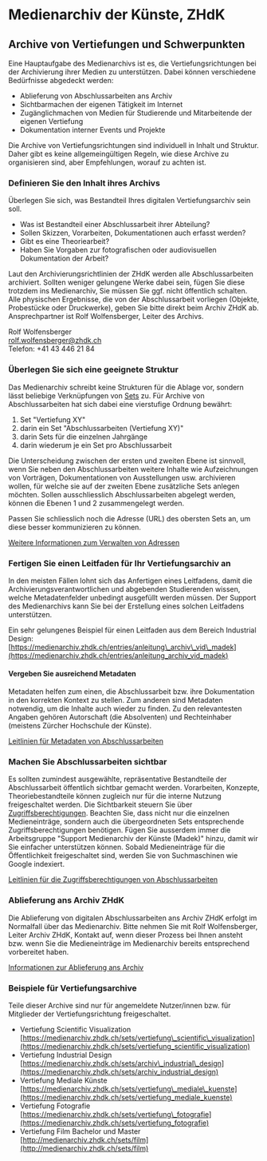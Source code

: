 # Medienarchiv der Künste, ZHdK

## Archive von Vertiefungen und Schwerpunkten

Eine Hauptaufgabe des Medienarchivs ist es, die Vertiefungsrichtungen bei der Archivierung ihrer Medien zu unterstützen. Dabei können verschiedene Bedürfnisse abgedeckt werden:

* Ablieferung von Abschlussarbeiten ans Archiv
* Sichtbarmachen der eigenen Tätigkeit im Internet
* Zugänglichmachen von Medien für Studierende und Mitarbeitende der eigenen Vertiefung
* Dokumentation interner Events und Projekte  

Die Archive von Vertiefungsrichtungen sind individuell in Inhalt und Struktur. Daher gibt es keine allgemeingültigen Regeln, wie diese Archive zu organisieren sind, aber Empfehlungen, worauf zu achten ist.

### Definieren Sie den Inhalt ihres Archivs

Überlegen Sie sich, was Bestandteil Ihres digitalen Vertiefungsarchiv sein soll.

* Was ist Bestandteil einer Abschlussarbeit ihrer Abteilung?
* Sollen Skizzen, Vorarbeiten, Dokumentationen auch erfasst werden?
* Gibt es eine Theoriearbeit?
* Haben Sie Vorgaben zur fotografischen oder audiovisuellen Dokumentation der Arbeit?

Laut den Archivierungsrichtlinien der ZHdK werden alle Abschlussarbeiten archiviert. Sollten weniger gelungene Werke dabei sein, fügen Sie diese trotzdem ins Medienarchiv, Sie müssen Sie ggf. nicht öffentlich schalten. Alle physischen Ergebnisse, die von der Abschlussarbeit vorliegen \(Objekte, Probestücke oder Druckwerke\), geben Sie bitte direkt beim Archiv ZHdK ab. Ansprechpartner ist Rolf Wolfensberger, Leiter des Archivs.

Rolf Wolfensberger  
[rolf.wolfensberger@zhdk.ch](mailto:rolf.wolfensberger@zhdk.ch)  
Telefon: +41 43 446 21 84

### Überlegen Sie sich eine geeignete Struktur

Das Medienarchiv schreibt keine Strukturen für die Ablage vor, sondern lässt beliebige Verknüpfungen von [Sets](/madek/organize.html#arbeiten-mit-sets) zu. Für Archive von Abschlussarbeiten hat sich dabei eine vierstufige Ordnung bewährt:

1. Set "Vertiefung XY"
2. darin ein Set "Abschlussarbeiten \(Vertiefung XY\)"
3. darin Sets für die einzelnen Jahrgänge
4. darin wiederum je ein Set pro Abschlussarbeit

Die Unterscheidung zwischen der ersten und zweiten Ebene ist sinnvoll, wenn Sie neben den Abschlussarbeiten weitere Inhalte wie Aufzeichnungen von Vorträgen, Dokumentationen von Ausstellungen usw. archivieren wollen, für welche sie auf der zweiten Ebene zusätzliche Sets anlegen möchten. Sollen ausschliesslich Abschlussarbeiten abgelegt werden, können die Ebenen 1 und 2 zusammengelegt werden.

Passen Sie schliesslich noch die Adresse \(URL\) des obersten Sets an, um diese besser kommunizieren zu können.

[Weitere Informationen zum Verwalten von Adressen](/madek/organize.html#adressen-verwalten)

### Fertigen Sie einen Leitfaden für Ihr Vertiefungsarchiv an

In den meisten Fällen lohnt sich das Anfertigen eines Leitfadens, damit die Archivierungsverantwortlichen und abgebenden Studierenden wissen, welche Metadatenfelder unbedingt ausgefüllt werden müssen. Der Support des Medienarchivs kann Sie bei der Erstellung eines solchen Leitfadens unterstützen.

Ein sehr gelungenes Beispiel für einen Leitfaden aus dem Bereich Industrial Design: [https://medienarchiv.zhdk.ch/entries/anleitung\_archiv\_vid\_madek](https://medienarchiv.zhdk.ch/entries/anleitung_archiv_vid_madek)

#### Vergeben Sie ausreichend Metadaten

Metadaten helfen zum einen, die Abschlussarbeit bzw. ihre Dokumentation in den korrekten Kontext zu stellen. Zum anderen sind Metadaten notwendig, um die Inhalte auch wieder zu finden. Zu den relevantesten Angaben gehören Autorschaft \(die Absolventen\) und Rechteinhaber \(meistens Zürcher Hochschule der Künste\).

[Leitlinien für Metadaten von Abschlussarbeiten](https://medienarchiv.zhdk.ch/hilfe/zhdk/complementaryworks.html#metadaten)

### Machen Sie Abschlussarbeiten sichtbar

Es sollten zumindest ausgewählte, repräsentative Bestandteile der Abschlussarbeit öffentlich sichtbar gemacht werden. Vorarbeiten, Konzepte, Theoriebestandteile können zugleich nur für die interne Nutzung freigeschaltet werden. Die Sichtbarkeit steuern Sie über [Zugriffsberechtigungen](/madek/mediaentries.html#zugriffsberechtigungen-bearbeiten). Beachten Sie, dass nicht nur die einzelnen Medieneinträge, sondern auch die übergeordneten Sets entsprechende Zugriffsberechtigungen benötigen. Fügen Sie ausserdem immer die Arbeitsgruppe "Support Medienarchiv der Künste \(Madek\)" hinzu, damit wir Sie einfacher unterstützen können. Sobald Medieneinträge für die Öffentlichkeit freigeschaltet sind, werden Sie von Suchmaschinen wie Google indexiert.

[Leitlinien für die Zugriffsberechtigungen von Abschlussarbeiten](https://medienarchiv.zhdk.ch/hilfe/zhdk/complementaryworks.html#zugriffsberechtigungen)

### Ablieferung ans Archiv ZHdK

Die Ablieferung von digitalen Abschlussarbeiten ans Archiv ZHdK erfolgt im Normalfall über das Medienarchiv. Bitte nehmen Sie mit Rolf Wolfensberger, Leiter Archiv ZHdK, Kontakt auf, wenn dieser Prozess bei Ihnen ansteht bzw. wenn Sie die Medieneinträge im Medienarchiv bereits entsprechend vorbereitet haben.

[Informationen zur Ablieferung ans Archiv](https://medienarchiv.zhdk.ch/hilfe/zhdk/archive.html)

### Beispiele für Vertiefungsarchive

Teile dieser Archive sind nur für angemeldete Nutzer/innen bzw. für Mitglieder der Vertiefungsrichtung freigeschaltet.

* Vertiefung Scientific Visualization  
  [https://medienarchiv.zhdk.ch/sets/vertiefung\_scientific\_visualization](https://medienarchiv.zhdk.ch/sets/vertiefung_scientific_visualization)  
* Vertiefung Industrial Design  
  [https://medienarchiv.zhdk.ch/sets/archiv\_industrial\_design](https://medienarchiv.zhdk.ch/sets/archiv_industrial_design)  
* Vertiefung Mediale Künste  
  [https://medienarchiv.zhdk.ch/sets/vertiefung\_mediale\_kuenste](https://medienarchiv.zhdk.ch/sets/vertiefung_mediale_kuenste)  
* Vertiefung Fotografie  
  [https://medienarchiv.zhdk.ch/sets/vertiefung\_fotografie](https://medienarchiv.zhdk.ch/sets/vertiefung_fotografie)  
* Vertiefung Film Bachelor und Master  
  [http://medienarchiv.zhdk.ch/sets/film](http://medienarchiv.zhdk.ch/sets/film)



